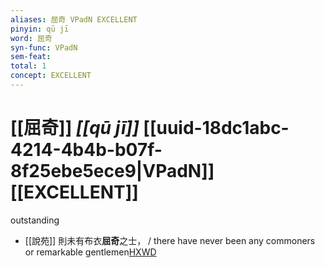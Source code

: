 ```yaml
---
aliases: 屈奇 VPadN EXCELLENT
pinyin: qū jī
word: 屈奇
syn-func: VPadN
sem-feat: 
total: 1
concept: EXCELLENT 
---
```

# [[屈奇]] *[[qū jī]]*  [[uuid-18dc1abc-4214-4b4b-b07f-8f25ebe5ece9|VPadN]] [[EXCELLENT]]
outstanding
 - [[說苑]] 則未有布衣**屈奇**之士， / there have never been any commoners or remarkable gentlemen[HXWD](https://hxwd.org/textview.html?location=CH1a0907_CHANT_001-18a.26)